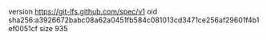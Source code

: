 version https://git-lfs.github.com/spec/v1
oid sha256:a3926672babc08a62a0451fb584c081013cd3471ce256af29601f4b1ef0051cf
size 935
